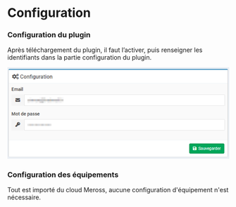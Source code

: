 # Configuration

### Configuration du plugin

Après téléchargement du plugin, il faut l’activer, puis renseigner les identifiants dans la partie configuration du plugin.

![](../images/screenshot_1549386828.png)

### Configuration des équipements

Tout est importé du cloud Meross, aucune configuration d'équipement n'est nécessaire.
